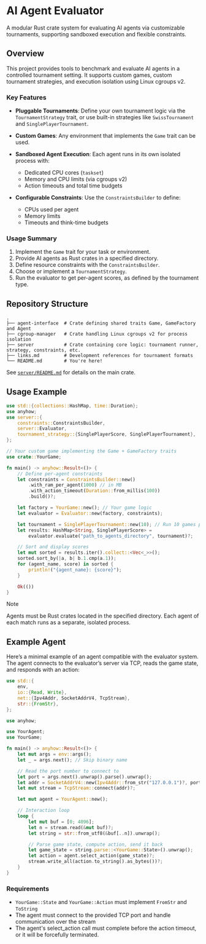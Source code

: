 # AI Agent Evaluator

A modular Rust crate system for evaluating AI agents via customizable tournaments, supporting sandboxed execution and flexible constraints.

## Overview

This project provides tools to benchmark and evaluate AI agents in a controlled tournament setting. It supports custom games, custom tournament strategies, and execution isolation using Linux cgroups v2.

### Key Features

- **Pluggable Tournaments**: Define your own tournament logic via the `TournamentStrategy` trait, or use built-in strategies like `SwissTournament` and `SinglePlayerTournament`.
- **Custom Games**: Any environment that implements the `Game` trait can be used.
- **Sandboxed Agent Execution**: Each agent runs in its own isolated process with:

  * Dedicated CPU cores (`taskset`)
  * Memory and CPU limits (via cgroups v2)
  * Action timeouts and total time budgets
- **Configurable Constraints**: Use the `ConstraintsBuilder` to define:

  * CPUs used per agent
  * Memory limits
  * Timeouts and think-time budgets

### Usage Summary

1. Implement the `Game` trait for your task or environment.
2. Provide AI agents as Rust crates in a specified directory.
3. Define resource constraints with the `ConstraintsBuilder`.
4. Choose or implement a `TournamentStrategy`.
5. Run the evaluator to get per-agent scores, as defined by the tournament type.

## Repository Structure

```
.
├── agent-interface  # Crate defining shared traits Game, GameFactory and Agent
├── cgroup-manager   # Crate handling Linux cgroups v2 for process isolation
├── server           # Crate containing core logic: tournament runner, strategy, constraints, etc.
├── links.md         # Development references for tournament formats
└── README.md        # You're here!
```

See [`server/README.md`](server/README.md) for details on the main crate.

## Usage Example

```rust
use std::{collections::HashMap, time::Duration};
use anyhow;
use server::{
    constraints::ConstraintsBuilder,
    server::Evaluator,
    tournament_strategy::{SinglePlayerScore, SinglePlayerTournament},
};

// Your custom game implementing the Game + GameFactory traits
use crate::YourGame;

fn main() -> anyhow::Result<()> {
    // Define per-agent constraints
    let constraints = ConstraintsBuilder::new()
        .with_ram_per_agent(1000) // in MB
        .with_action_timeout(Duration::from_millis(100))
        .build()?;

    let factory = YourGame::new(); // Your game logic
    let evaluator = Evaluator::new(factory, constraints);

    let tournament = SinglePlayerTournament::new(10); // Run 10 games per agent
    let results: HashMap<String, SinglePlayerScore> = 
        evaluator.evaluate("path_to_agents_directory", tournament)?;

    // Sort and display scores
    let mut sorted = results.iter().collect::<Vec<_>>();
    sorted.sort_by(|a, b| b.1.cmp(a.1));
    for (agent_name, score) in sorted {
        println!("{agent_name}: {score}");
    }

    Ok(())
}
```

> [!NOTE]  
> Agents must be Rust crates located in the specified directory. Each agent of each match runs as a separate, isolated process.

## Example Agent

Here’s a minimal example of an agent compatible with the evaluator system. The agent connects to the evaluator’s server via TCP, reads the game state, and responds with an action:

```rust
use std::{
    env,
    io::{Read, Write},
    net::{Ipv4Addr, SocketAddrV4, TcpStream},
    str::{FromStr},
};

use anyhow;

use YourAgent;
use YourGame;

fn main() -> anyhow::Result<()> {
    let mut args = env::args();
    let _ = args.next(); // Skip binary name

    // Read the port number to connect to
    let port = args.next().unwrap().parse().unwrap();
    let addr = SocketAddrV4::new(Ipv4Addr::from_str("127.0.0.1")?, port);
    let mut stream = TcpStream::connect(addr)?;

    let mut agent = YourAgent::new();

    // Interaction loop
    loop {
        let mut buf = [0; 4096];
        let n = stream.read(&mut buf)?;
        let string = str::from_utf8(&buf[..n]).unwrap();

        // Parse game state, compute action, send it back
        let game_state = string.parse::<YourGame::State>().unwrap();
        let action = agent.select_action(game_state)?;
        stream.write_all(action.to_string().as_bytes())?;
    }
}
```

### Requirements

- `YourGame::State` and `YourGame::Action` must implement `FromStr` and `ToString`
- The agent must connect to the provided TCP port and handle communication over the stream
- The agent's select_action call must complete before the action timeout, or it will be forcefully terminated.
